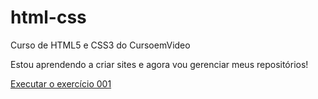 # html-css
 Curso de HTML5 e CSS3 do CursoemVideo

Estou aprendendo a criar sites e agora vou gerenciar meus repositórios!

<a href="https://felipealmeida92.github.io/html-css/exercicios/ex001/index.html">Executar o exercício 001</a>